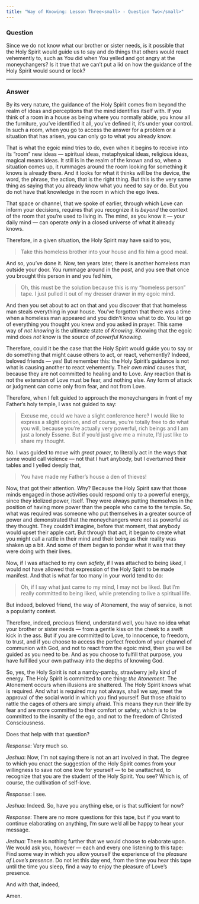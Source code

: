 ```yaml
---
title: "Way of Knowing: Lesson Three<small> - Question Two</small>"
---
```


### Question

Since we do not know what our brother or sister needs, is it
possible that the Holy Spirit would guide us to say and do things that
others would react vehemently to, such as You did when You yelled and
got angry at the moneychangers? Is it true that we can’t put a lid on
how the guidance of the Holy Spirit would sound or look?

---

### Answer

By its very nature, the guidance of the Holy Spirit comes from
beyond the realm of ideas and perceptions that the mind identifies
itself with. If you think of a room in a house as being where you
normally abide, you know all the furniture, you’ve identified it all,
you’ve defined it, it’s under your control. In such a room, when you go
to access the answer for a problem or a situation that has arisen, you
can only go to what you already know.

That is what the egoic mind tries to do, even when it begins to receive
into its “room” new ideas — spiritual ideas, metaphysical ideas,
religious ideas, magical means ideas. It still is in the realm of the
known and so, when a situation comes up, it rummages around the room
looking for something it knows is already there. And it looks for what
it thinks will be the device, the word, the phrase, the action, that is
the right thing. But this is the very same thing as saying that you
already know what you need to say or do. But you do not have that
knowledge in the room in which the ego lives.

That space or channel, that we spoke of earlier, through which Love can
inform your decisions, requires that you recognize it is *beyond* the
context of the room that you’re used to living in. The mind, as you know
it — your daily mind — can operate *only* in a closed universe of what it
already knows.

Therefore, in a given situation, the Holy Spirit may have said to you,

> Take this homeless brother into your house and fix him a good meal.

And so, you’ve done it. Now, ten years later, there is another homeless
man outside your door. You rummage around in the *past*, and you see that
once you brought this person in and you fed him,

> Oh, this must be the solution because this is my “homeless person” tape.
> I just pulled it out of my dresser drawer in my egoic mind.

And then you set about to act on that and you discover that that
homeless man steals everything in your house. You’ve forgotten that
there was a time when a homeless man appeared and you didn’t know what
to do. You let go of everything you thought you knew and you asked in
prayer. This same way of *not knowing* is the ultimate state of *Knowing*.
Knowing that the egoic mind does *not* know is the source of *powerful
Knowing*.

Therefore, could it be the case that the Holy Spirit would guide you to
say or do something that might cause others to act, or react,
vehemently? Indeed, beloved friends — yes! But remember this: the Holy
Spirit’s guidance is not what is causing another to react vehemently.
Their *own mind* causes that, because they are not committed to healing
and to Love. Any reaction that is not the extension of Love must be
fear, and nothing else. Any form of attack or judgment can come only
from fear, and not from Love.

Therefore, when I felt guided to approach the moneychangers in front of
my Father’s holy temple, I was not guided to say:

> Excuse me, could we have a slight conference here? I would like to
> express a slight opinion, and of course, you’re totally free to do what
> you will, because you’re actually very powerful, rich beings and I am
> just a lonely Essene. But if you’d just give me a minute, I’d just like
> to share my thought.

No. I was guided to move with *great power*, to literally act in the ways
that some would call violence — not that I hurt anybody, but I
overturned their tables and I yelled deeply that,

> You have made my Father’s house a den of thieves!

Now, that got their attention. Why? Because the Holy Spirit saw that
those minds engaged in those activities could respond only to a powerful
energy, since they idolized power, itself. They were always putting
themselves in the position of having more power than the people who came
to the temple. So, what was required was someone who put themselves in a
greater source of power and demonstrated that the moneychangers were not
as powerful as they thought. They couldn’t imagine, before that moment,
that anybody would upset their apple cart. But through that act, it
began to create what you might call a rattle in their mind and their
being as their reality was shaken up a bit. And some of them began to
ponder what it was that they were doing with their lives.

Now, if I was attached to my own *safety*, if I was attached to being
*liked*, I would not have allowed that expression of the Holy Spirit to be
made manifest. And that is what far too many in your world tend to do:

> Oh, if I say what just came to my mind, I may not be liked. But I’m
> really committed to being liked, while pretending to live a spiritual
> life.

But indeed, beloved friend, the way of Atonement, the way of service, is
not a popularity contest.

Therefore, indeed, precious friend, understand well, you have no idea
what your brother or sister needs — from a gentle kiss on the cheek to a
swift kick in the ass. But if you are committed to Love, to innocence,
to freedom, to trust, and if you choose to access the perfect freedom of
your channel of communion with God, and not to react from the egoic
mind, then you will be guided as you need to be. And as you choose to
fulfill that purpose, you have fulfilled your own pathway into the
depths of knowing God.

So, yes, the Holy Spirit is not a namby-pamby, strawberry jelly kind of
energy. The Holy Spirit is committed to one thing: *the Atonement*. The
Atonement occurs when illusions are shattered. The Holy Spirit knows
what is required. And what is required may not always, shall we say,
meet the approval of the social world in which you find yourself. But
those afraid to rattle the cages of others are simply afraid. This means
they run their life by fear and are more committed to their comfort or
safety, which is to be committed to the insanity of the ego, and not to
the freedom of Christed Consciousness.

Does that help with that question?

*Response*: Very much so.

*Jeshua*: Now, I’m not saying there is not an art involved in that. The
degree to which you enact the suggestion of the Holy Spirit comes from
your willingness to save not one love for yourself — to be unattached,
to recognize that you are the student of the Holy Spirit. You see? Which
is, of course, the cultivation of self-love.

*Response*: I see.

*Jeshua*: Indeed. So, have you anything else, or is that sufficient for
now?

*Response*: There are no more questions for this tape, but if you want to
continue elaborating on anything, I’m sure we’d all be happy to hear
your message.

*Jeshua*: There is nothing further that we would choose to elaborate upon.
We would ask you, however — each and every one listening to this tape:
Find some way in which you allow yourself the experience of the *pleasure
of Love’s presence*. Do not let this day end, from the time you hear this
tape until the time you sleep, find a way to enjoy the pleasure of
Love’s presence.

And with that, indeed,

Amen.
